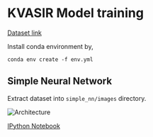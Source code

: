 # KVASIR Model training

[Dataset link](https://s3-us-west-2.amazonaws.com/static.pyimagesearch.com/keras-tutorial/keras-tutorial.zip)

Install conda environment by,

```
conda env create -f env.yml
```

## Simple Neural Network

Extract dataset into `simple_nn/images` directory.

![Architecture](https://www.pyimagesearch.com/wp-content/uploads/2018/09/keras_tutorial_simplenn_arch.png)

[IPython Notebook](simple-nn/README.ipynb)
